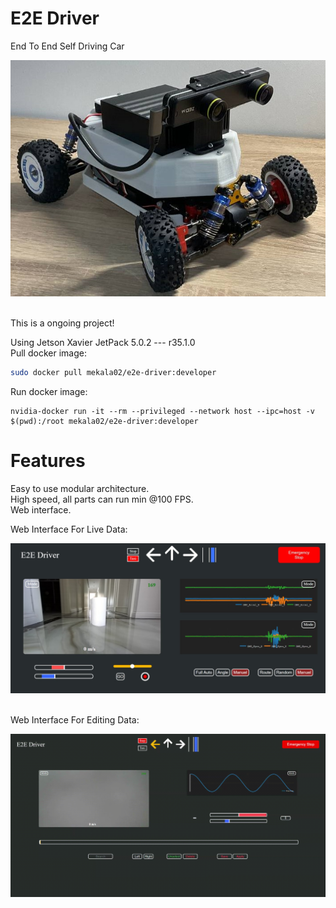 # E2E Driver
End To End Self Driving Car

<img src="https://github.com/Mekala02/e2e-driver/blob/main/docs/car_1.jpg" title="Web_Interface" alt="Web_Interface"/>&nbsp;

This is a ongoing project!

Using Jetson Xavier JetPack 5.0.2 --- r35.1.0</br>
Pull docker image:
```bash
sudo docker pull mekala02/e2e-driver:developer
```
Run docker image:
```
nvidia-docker run -it --rm --privileged --network host --ipc=host -v $(pwd):/root mekala02/e2e-driver:developer
```

<h1>Features</h1>

Easy to use modular architecture.<br/>
High speed, all parts can run min @100 FPS.<br/>
Web interface.<br/>

Web Interface For Live Data:

<img src="https://github.com/Mekala02/e2e-driver/blob/main/docs/16.jpg" title="Web_Interface" alt="Web_Interface"/>&nbsp;

Web Interface For Editing Data:

<img src="https://github.com/Mekala02/e2e-driver/blob/main/docs/data_edit_web_interface.gif" title="Data_Edit_Web_Interface" alt="Data_Edit_Web_Interface"/>&nbsp;
